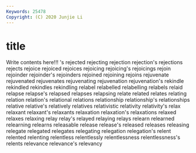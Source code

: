 ```yaml
---
Keywords: 25478
Copyright: (C) 2020 Junjie Li
---
```


# title

Write contents here!!!
's 
rejected 
rejecting
rejection 
rejection's 
rejections 
rejects 
rejoice 
rejoiced 
rejoices 
rejoicing 
rejoicing's 
rejoicings
rejoin 
rejoinder 
rejoinder's 
rejoinders 
rejoined 
rejoining 
rejoins 
rejuvenate 
rejuvenated 
rejuvenates
rejuvenating 
rejuvenation 
rejuvenation's 
rekindle 
rekindled 
rekindles 
rekindling 
relabel 
relabelled 
relabelling
relabels 
relaid 
relapse 
relapse's 
relapsed 
relapses 
relapsing 
relate 
related 
relates
relating 
relation 
relation's 
relational 
relations 
relationship 
relationship's 
relationships 
relative 
relative's
relatively 
relatives 
relativistic 
relativity 
relativity's 
relax 
relaxant 
relaxant's 
relaxants 
relaxation
relaxation's 
relaxations 
relaxed 
relaxes 
relaxing 
relay 
relay's 
relayed 
relaying 
relays
relearn 
relearned 
relearning 
relearns 
releasable 
release 
release's 
released 
releases 
releasing
relegate 
relegated 
relegates 
relegating 
relegation 
relegation's 
relent 
relented 
relenting 
relentless
relentlessly 
relentlessness 
relentlessness's 
relents 
relevance 
relevance's 
relevancy 
